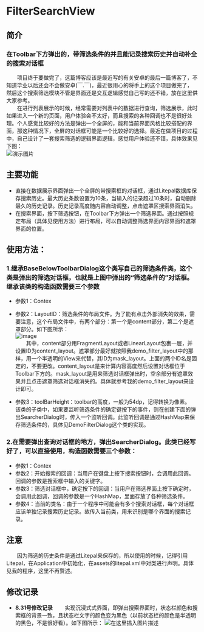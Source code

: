 # FilterSearchView
## 简介
### 在Toolbar下方弹出的，带筛选条件的并且能记录搜索历史并自动补全的搜索对话框    
&#8194;&#8194;&#8194;&#8194;项目终于要做完了，这篇博客应该是最近写的有关安卓的最后一篇博客了，不知道毕业以后还会不会做安卓(￣.￣)，最近很用心的将手上的这个项目做完了，然后这个搜索筛选模块不管是界面还是交互逻辑感觉自己写的还不错，放在这里供大家参考。  
&#8194;&#8194;&#8194;&#8194;在进行列表展示的时候，经常需要对列表中的数据进行查询，筛选展示，此时如果进入一个新的页面，用户体验会不太好，而且搜索的各种回调也不是很好处理。个人感觉比较好的方法是弹出一个全屏的，能和当前界面风格比较搭配的界面，那这种情况下，全屏的对话框可能是一个比较好的选择。最近在做项目的过程中，自己设计了一套搜索筛选的逻辑界面逻辑，感觉用户体验还不错，具体效果见下图：  
![演示图片](https://img-blog.csdnimg.cn/2019083014381140.gif)
## 主要功能
  * 直接在数据展示界面弹出一个全屏的带搜索框的对话框，通过Litepal数据库保存搜索历史。最大历史条数设置为10条，当输入的记录超过10条时，自动删除最久的历史记录。历史记录高度随内容自动调整，点击遮罩区搜索界面消失。
  * 在搜索界面，按下筛选按钮，在Toolbar下方弹出一个筛选界面。通过按照规定布局（具体见使用方法）进行布局，可以自动调整筛选界面内容界面和遮罩界面的位置。
## 使用方法：
### 1.继承BaseBelowToolbarDialog这个类写自己的筛选条件类，这个类是弹出的筛选对话框，也就是上图中弹出的“筛选条件的”对话框。继承该类的构造函数需要三个参数  
   * 参数1：Contex
   * 参数2：LayoutID：筛选条件的布局文件。为了能有点击外部消失的效果，需要注意，这个布局文件中，有两个部分：第一个是content部分，第二个是遮罩部分。如下图所示：  
![image](https://img-blog.csdnimg.cn/20190830143848552.jpg?x-oss-process=image/watermark,type_ZmFuZ3poZW5naGVpdGk,shadow_10,text_aHR0cHM6Ly9ibG9nLmNzZG4ubmV0L3FxXzMxNzA5MjQ5,size_16,color_FFFFFF,t_70)    
 &#8194;&#8194;&#8194;&#8194;其中，content部分用FragmentLayout或者LinearLayout包裹一层，并设置ID为content_layout。遮罩部分最好就按照我demo_filter_layout中的那样，用一个半透明的View来代替，其ID为mask_layout。上面的两个ID名是固定的，不要更改。content_layout是来计算内容高度然后设置对话框位于Toolbar下方的。mask_layout是用来筛选对话框弹出时，空余部分有遮罩效果并且点击遮罩筛选对话框消失的。具体就参考我的demo_filter_layout来设计即可。
   
   * 参数3：toolBarHeight：toolbar的高度，一般为54dp，记得转换为像素。  
   该类的子类中，如果要监听筛选条件的确定键按下的事件，则在创建下面的弹出SearcherDialog时，传入一个监听回调。此监听回调是通过HashMap来保存筛选条件的，具体见DemoFilterDialog这个类的实现。
### 2.在需要弹出查询对话框的地方，弹出SearcherDialog。此类已经写好了，可以直接使用，构造函数需要三个参数：  
   * 参数1：Contex  
   * 参数2：开始搜索的回调：当用户在键盘上按下搜索按钮时，会调用此回调。回调的参数是搜索框中输入的关键字。  
   * 参数3：筛选对话框中，确定按下的回调：当用户在筛选界面上按下确定时，会调用此回调，回调的参数是一个HashMap，里面存放了各种筛选条件。  
   * 参数4：当前的类名：由于一个程序中可能会有多个搜索对话框，每个对话框应该单独记录搜索历史记录。故传入当前类，用来识别是哪个界面的搜索记录。  
## 注意
&#8194;&#8194;&#8194;&#8194;因为筛选的历史条件是通过Litepal来保存的，所以使用的时候，记得引用Litepal，在Application中初始化，在assets的litepal.xml中对类进行声明。具体见我的程序，这里不再赘述。  
## 修改记录
* **8.31号修改记录**
&#8194;&#8194;&#8194;&#8194;实现沉浸式式界面，即弹出搜索界面时，状态栏颜色和搜索框的背景一致，且状态栏文字的颜色变为黑色（以前状态栏的颜色是半透明的黑色，不是很好看）。如下图所示：
![在这里插入图片描述](https://img-blog.csdnimg.cn/20190831213035533.jpg?x-oss-process=image/watermark,type_ZmFuZ3poZW5naGVpdGk,shadow_10,text_aHR0cHM6Ly9ibG9nLmNzZG4ubmV0L3FxXzMxNzA5MjQ5,size_16,color_FFFFFF,t_70)
   
   
